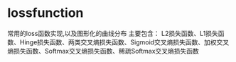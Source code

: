 # lossfunction
常用的loss函数实现,以及图形化的曲线分布
主要包含：
  L2损失函数、L1损失函数、Hinge损失函数、两类交叉熵损失函数、Sigmoid交叉熵损失函数、加权交叉熵损失函数、Softmax交叉熵损失函数、稀疏Softmax交叉熵损失函数
